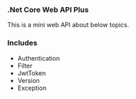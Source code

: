 ### .Net Core Web API Plus

This is a mini web API about below topics.

### Includes
- Authentication
- Filter
- JwtToken
- Version
- Exception